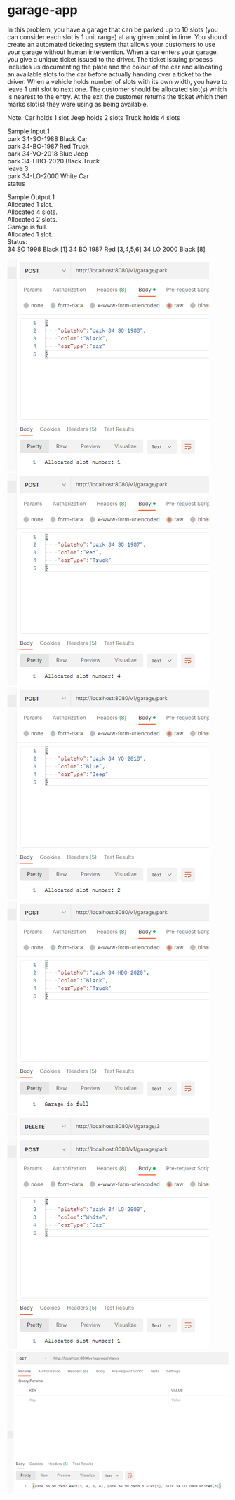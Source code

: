 # garage-app

In this problem, you have a garage that can be parked up to 10 slots (you can consider each slot is 1 unit range) at any given point in time. 
You should create an automated ticketing system that allows your customers to use your garage without human intervention. When a car enters your garage, 
you give a unique ticket issued to the driver. The ticket issuing process includes us documenting the plate and the colour of the car and allocating an available 
slots to the car before actually handing over a ticket to the driver. When a vehicle holds number of slots with its own width, 
you have to leave 1 unit slot to next one. The customer should be allocated slot(s) which is nearest to the entry. 
At the exit the customer returns the ticket which then marks slot(s) they were using as being available.

Note: Car holds 1 slot
Jeep holds 2 slots
Truck holds 4 slots

Sample Input 1<br>
park 34-SO-1988 Black Car<br>
park 34-BO-1987 Red Truck<br>
park 34-VO-2018 Blue Jeep<br>
park 34-HBO-2020 Black Truck<br>
leave 3<br>
park 34-LO-2000 White Car<br>
status<br>

Sample Output 1<br>
Allocated 1 slot.<br>
Allocated 4 slots.<br>
Allocated 2 slots.<br>
Garage is full.<br>
Allocated 1 slot.<br>
Status:<br>
34 SO 1998 Black [1]
34 BO 1987 Red [3,4,5,6]
34 LO 2000 Black [8]

<img src="images/1.png" alt="img1">
<img src="images/2.png" alt="img2">
<img src="images/3.png" alt="img3"><br>
<img src="images/4.png" alt="img4"><br>
<img src="images/5.png" alt="img5"><br>
<img src="images/6.png" alt="img6"><br>
<img src="images/7.png" alt="img7"><br>


